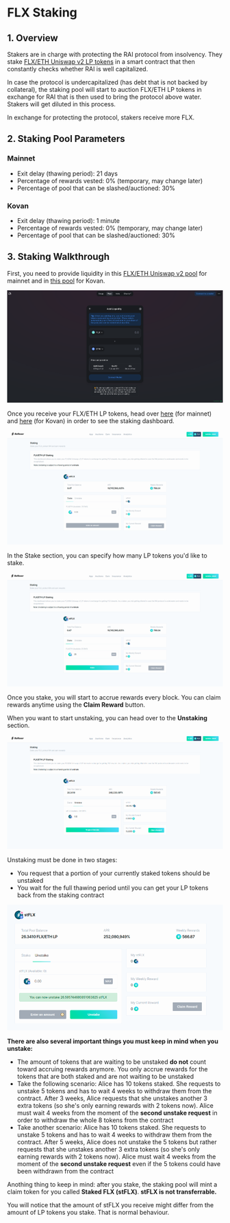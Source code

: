 # FLX Staking

## 1. Overview

Stakers are in charge with protecting the RAI protocol from insolvency. They stake [FLX/ETH Uniswap v2 LP tokens](https://v2.info.uniswap.org/pair/0xd6f3768e62ef92a9798e5a8cedd2b78907cecef9) in a smart contract that then constantly checks whether RAI is well capitalized.

In case the protocol is undercapitalized \(has debt that is not backed by collateral\), the staking pool will start to auction FLX/ETH LP tokens in exchange for RAI that is then used to bring the protocol above water. Stakers will get diluted in this process.  
  
In exchange for protecting the protocol, stakers receive more FLX.

## 2. Staking Pool Parameters

### Mainnet

* Exit delay \(thawing period\): 21 days
* Percentage of rewards vested: 0% \(temporary, may change later\)
* Percentage of pool that can be slashed/auctioned: 30%

### Kovan

* Exit delay \(thawing period\): 1 minute
* Percentage of rewards vested: 0% \(temporary, may change later\)
* Percentage of pool that can be slashed/auctioned: 30%

## 3. Staking Walkthrough

First, you need to provide liquidity in this [FLX/ETH Uniswap v2 pool](https://app.uniswap.org/#/add/v2/0x6243d8cea23066d098a15582d81a598b4e8391f4/ETH) for mainnet and in [this pool](https://app.uniswap.org/#/add/v2/0x6e6eA84bb2fcE17AfCE8e1117DdC708142ef51c9/ETH) for Kovan.

![FLX/ETH Uniswap v2 Pool](../.gitbook/assets/lp.png)

Once you receive your FLX/ETH LP tokens, head over [here](https://app.reflexer.finance/earn/staking) \(for mainnet\) and [here](https://app-kovan.reflexer.finance/earn/staking) \(for Kovan\) in order to see the staking dashboard.

![](../.gitbook/assets/staking.png)

In the Stake section, you can specify how many LP tokens you'd like to stake. 

![](../.gitbook/assets/stake.png)

Once you stake, you will start to accrue rewards every block. You can claim rewards anytime using the **Claim Reward** button.

When you want to start unstaking, you can head over to the **Unstaking** section.

![](../.gitbook/assets/unstake.png)

Unstaking must be done in two stages:

* You request that a portion of your currently staked tokens should be unstaked
* You wait for the full thawing period until you can get your LP tokens back from the staking contract

![Thawing period passed and you can now withdraw your LP tokens](../.gitbook/assets/stflx.png)

**There are also several important things you must keep in mind when you unstake:**

* The amount of tokens that are waiting to be unstaked **do not** count toward accruing rewards anymore. You only accrue rewards for the tokens that are both staked and are not waiting to be unstaked
* Take the following scenario: Alice has 10 tokens staked. She requests to unstake 5 tokens and has to wait 4 weeks to withdraw them from the contract. After 3 weeks, Alice requests that she unstakes another 3 extra tokens \(so she's only earning rewards with 2 tokens now\). Alice must wait 4 weeks from the moment of the **second unstake request** in order to withdraw the whole 8 tokens from the contract
* Take another scenario: Alice has 10 tokens staked. She requests to unstake 5 tokens and has to wait 4 weeks to withdraw them from the contract. After 5 weeks, Alice does not unstake the 5 tokens but rather requests that she unstakes another 3 extra tokens \(so she's only earning rewards with 2 tokens now\). Alice must wait 4 weeks from the moment of the **second unstake request** even if the 5 tokens could have been withdrawn from the contract

Anothing thing to keep in mind: after you stake, the staking pool will mint a claim token for you called **Staked FLX \(stFLX\)**. **stFLX is not transferrable.**

You will notice that the amount of stFLX you receive might differ from the amount of LP tokens you stake. That is normal behaviour.

